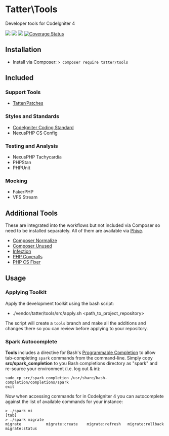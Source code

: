 # Tatter\Tools
Developer tools for CodeIgniter 4

[![](https://github.com/tattersoftware/codeigniter4-tools/workflows/PHPUnit/badge.svg)](https://github.com/tattersoftware/codeigniter4-tools/actions/workflows/test.yml)
[![](https://github.com/tattersoftware/codeigniter4-tools/workflows/PHPStan/badge.svg)](https://github.com/tattersoftware/codeigniter4-tools/actions/workflows/analyze.yml)
[![](https://github.com/tattersoftware/codeigniter4-tools/workflows/Deptrac/badge.svg)](https://github.com/tattersoftware/codeigniter4-tools/actions/workflows/inspect.yml)
[![Coverage Status](https://coveralls.io/repos/github/tattersoftware/codeigniter4-tools/badge.svg?branch=develop)](https://coveralls.io/github/tattersoftware/codeigniter4-tools?branch=develop)

## Installation

* Install via Composer: `> composer require tatter/tools`

## Included

### Support Tools

* [Tatter/Patches](https://github.com/tattersoftware/codeigniter4-patches)

### Styles and Standards

* [CodeIgniter Coding Standard](https://github.com/CodeIgniter/coding-standard)
* NexusPHP CS Config

### Testing and Analysis

* NexusPHP Tachycardia
* PHPStan
* PHPUnit

### Mocking

* FakerPHP
* VFS Stream

## Additional Tools

These are integrated into the workflows but not included via Composer so need to be installed separately.
All of them are available via [Phive](https://phar.io/#Tools).

* [Composer Normalize](https://github.com/ergebnis/composer-normalize)
* [Composer Unused](https://github.com/composer-unused/composer-unused)
* [Infection](https://infection.github.io/)
* [PHP Coveralls](https://php-coveralls.github.io/php-coveralls/)
* [PHP CS Fixer](https://cs.symfony.com/)

## Usage

### Applying Toolkit

Apply the development toolkit using the bash script:

* ./vendor/tatter/tools/src/apply.sh <path_to_project_repository>

The script will create a `tools` branch and make all the additions and changes there so you
can review before applying to your repository.

### Spark Autocomplete

**Tools** includes a directive for Bash's
[Programmable Completion](http://www.gnu.org/software/bash/manual/bash.html#Programmable-Completion)
to allow tab-completing `spark` commands from the command-line.
Simply copy **src/spark_completion** to you Bash completions directory as "spark" and
re-source your environment (i.e. log out & in):

	sudo cp src/spark_completion /usr/share/bash-completion/completions/spark
	exit

Now when accessing commands for in CodeIgniter 4 you can autocomplete against
the list of available commands for your instance:

	> ./spark mi
	[tab]
	> ./spark migrate
	migrate           migrate:create    migrate:refresh   migrate:rollback  migrate:status
